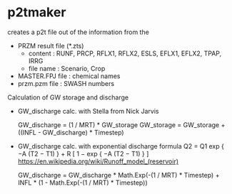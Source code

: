 # p2tmaker

creates a p2t file out of the information from the 
 + PRZM result file (*.zts)
    + content      : RUNF, PRCP, RFLX1, RFLX2, ESLS, EFLX1, EFLX2, TPAP, IRRG
    + file name    : Scenario, Crop
 + MASTER.FPJ file : chemical names
 + przm.pzm file   : SWASH numbers

Calculation of GW storage and discharge 

+ GW_discharge calc. with Stella from Nick Jarvis

  GW_discharge = (1 / MRT) * GW_storage
  GW_storage = GW_storage + ((INFL - GW_discharge) * Timestep)
  
+ GW_discharge  calc. with exponential discharge formula
  Q2 = Q1 exp { −A (T2 − T1) } + R [ 1 − exp { −A (T2 − T1) } ]
  https://en.wikipedia.org/wiki/Runoff_model_(reservoir)

  GW_discharge =
      GW_discharge * Math.Exp(-(1 / MRT) * Timestep) +
      INFL * (1 - Math.Exp(-(1 / MRT) * Timestep))  
 
